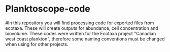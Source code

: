 # Planktoscope-code
#In this repository you will find processing code for exported files from ecotaxa. These will create outputs for abundance, cell concentration and biovolume.
These codes were written for the Ecotaxa project "Canadian west coast plankton", therefore some naming conventions must be changed when using for other projects.
